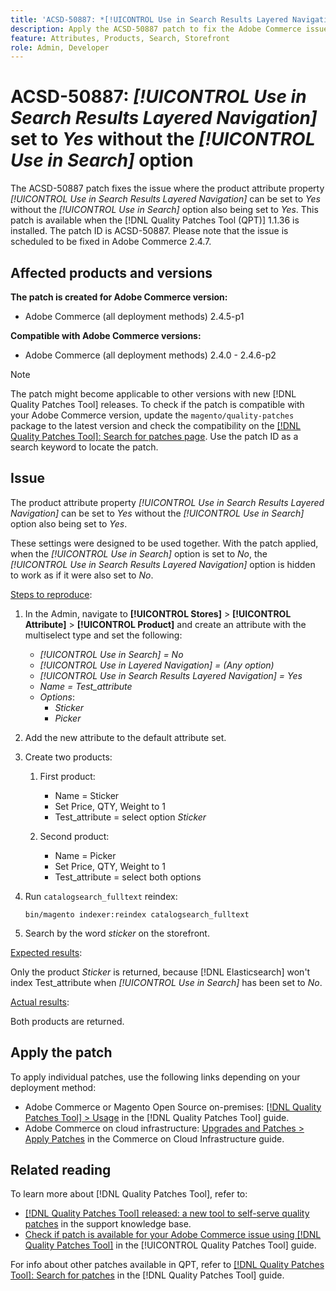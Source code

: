 ```yaml
---
title: 'ACSD-50887: *[!UICONTROL Use in Search Results Layered Navigation]* set to Yes without the *[!UICONTROL Use in Search]* option'
description: Apply the ACSD-50887 patch to fix the Adobe Commerce issue where the product attribute property *[!UICONTROL Use in Search Results Layered Navigation]* can be set to *Yes* without the *[!UICONTROL Use in Search]* option also being set to *Yes*.
feature: Attributes, Products, Search, Storefront
role: Admin, Developer
---
```

# ACSD-50887: *[!UICONTROL Use in Search Results Layered Navigation]* set to *Yes* without the *[!UICONTROL Use in Search]* option

The ACSD-50887 patch fixes the issue where the product attribute property *[!UICONTROL Use in Search Results Layered Navigation]* can be set to *Yes* without the *[!UICONTROL Use in Search]* option also being set to *Yes*. This patch is available when the [!DNL Quality Patches Tool (QPT)] 1.1.36 is installed. The patch ID is ACSD-50887. Please note that the issue is scheduled to be fixed in Adobe Commerce 2.4.7.

## Affected products and versions

**The patch is created for Adobe Commerce version:**

* Adobe Commerce (all deployment methods) 2.4.5-p1

**Compatible with Adobe Commerce versions:**

* Adobe Commerce (all deployment methods) 2.4.0 - 2.4.6-p2

>[!NOTE]
>
>The patch might become applicable to other versions with new [!DNL Quality Patches Tool] releases. To check if the patch is compatible with your Adobe Commerce version, update the `magento/quality-patches` package to the latest version and check the compatibility on the [[!DNL Quality Patches Tool]: Search for patches page](https://experienceleague.adobe.com/tools/commerce-quality-patches/index.html). Use the patch ID as a search keyword to locate the patch.

## Issue

The product attribute property *[!UICONTROL Use in Search Results Layered Navigation]* can be set to *Yes* without the *[!UICONTROL Use in Search]* option also being set to *Yes*. 

These settings were designed to be used together. With the patch applied, when the *[!UICONTROL Use in Search]* option is set to *No*, the *[!UICONTROL Use in Search Results Layered Navigation]* option is hidden to work as if it were also set to *No*.

<u>Steps to reproduce</u>:

1. In the Admin, navigate to **[!UICONTROL Stores]** > **[!UICONTROL Attribute]** > **[!UICONTROL Product]** and create an attribute with the multiselect type and set the following:

    * *[!UICONTROL Use in Search] = No*
    * *[!UICONTROL Use in Layered Navigation] = (Any option)*
    * *[!UICONTROL Use in Search Results Layered Navigation] = Yes*
    * *Name = Test_attribute*
    * *Options*:
        * *Sticker*
        * *Picker*
       
1. Add the new attribute to the default attribute set.
1. Create two products:

    1. First product:
        * Name = Sticker
        * Set Price, QTY, Weight to 1
        * Test_attribute = select option *Sticker*
        
    1. Second product:
        * Name = Picker
        * Set Price, QTY, Weight to 1
        * Test_attribute = select both options

1. Run `catalogsearch_fulltext` reindex:
    
    `bin/magento indexer:reindex catalogsearch_fulltext`

1. Search by the word *sticker* on the storefront.

<u>Expected results</u>:

Only the product *Sticker* is returned, because [!DNL Elasticsearch] won't index Test_attribute when *[!UICONTROL Use in Search]* has been set to *No*.

<u>Actual results</u>:

Both products are returned.

## Apply the patch

To apply individual patches, use the following links depending on your deployment method:

* Adobe Commerce or Magento Open Source on-premises: [[!DNL Quality Patches Tool] > Usage](/help/tools/quality-patches-tool/usage.md) in the [!DNL Quality Patches Tool] guide.
* Adobe Commerce on cloud infrastructure: [Upgrades and Patches > Apply Patches](https://experienceleague.adobe.com/docs/commerce-cloud-service/user-guide/develop/upgrade/apply-patches.html) in the Commerce on Cloud Infrastructure guide.

## Related reading

To learn more about [!DNL Quality Patches Tool], refer to:

* [[!DNL Quality Patches Tool] released: a new tool to self-serve quality patches](https://experienceleague.adobe.com/en/docs/commerce-knowledge-base/kb/announcements/commerce-announcements/magento-quality-patches-released-new-tool-to-self-serve-quality-patches) in the support knowledge base.
* [Check if patch is available for your Adobe Commerce issue using [!DNL Quality Patches Tool]](/help/tools/quality-patches-tool/patches-available-in-qpt/check-patch-for-magento-issue-with-magento-quality-patches.md) in the [!UICONTROL Quality Patches Tool] guide.


For info about other patches available in QPT, refer to [[!DNL Quality Patches Tool]: Search for patches](https://experienceleague.adobe.com/tools/commerce-quality-patches/index.html) in the [!DNL Quality Patches Tool] guide.
